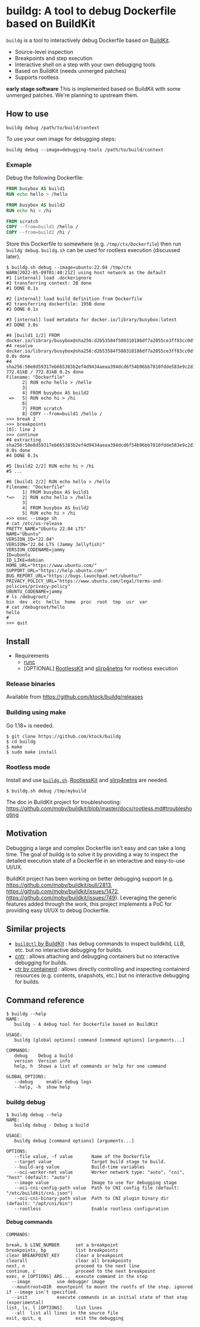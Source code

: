 # buildg: A tool to debug Dockerfile based on BuildKit

`buildg` is a tool to interactively debug Dockerfile based on [BuildKit](https://github.com/moby/buildkit).

- Source-level inspection
- Breakpoints and step execution
- Interactive shell on a step with your own debugigng tools
- Based on BuildKit (needs unmerged patches)
- Supports rootless

**early stage software** This is implemented based on BuildKit with some unmerged patches. We're planning to upstream them.

## How to use

```
buildg debug /path/to/build/context
```

To use your own image for debugging steps:

```
buildg debug --image=debugging-tools /path/to/build/context
```

### Exmaple

Debug the following Dockerfile:

```Dockerfile
FROM busybox AS build1
RUN echo hello > /hello

FROM busybox AS build2
RUN echo hi > /hi

FROM scratch
COPY --from=build1 /hello /
COPY --from=build2 /hi /
```

Store this Dockerfile to somewhere (e.g. `/tmp/ctx/Dockerfile`) then run `buildg debug`.
`buildg.sh` can be used for rootless execution (discussed later).

```console
$ buildg.sh debug --image=ubuntu:22.04 /tmp/ctx
WARN[2022-05-09T01:40:21Z] using host network as the default            
#1 [internal] load .dockerignore
#1 transferring context: 2B done
#1 DONE 0.1s

#2 [internal] load build definition from Dockerfile
#2 transferring dockerfile: 195B done
#2 DONE 0.1s

#3 [internal] load metadata for docker.io/library/busybox:latest
#3 DONE 3.0s

#4 [build1 1/2] FROM docker.io/library/busybox@sha256:d2b53584f580310186df7a2055ce3ff83cc0df6caacf1e3489bff8cf5d0af5d8
#4 resolve docker.io/library/busybox@sha256:d2b53584f580310186df7a2055ce3ff83cc0df6caacf1e3489bff8cf5d0af5d8 0.0s done
#4 sha256:50e8d59317eb665383b2ef4d9434aeaa394dcd6f54b96bb7810fdde583e9c2d1 772.81kB / 772.81kB 0.2s done
Filename: "Dockerfile"
      2| RUN echo hello > /hello
      3| 
      4| FROM busybox AS build2
 =>   5| RUN echo hi > /hi
      6| 
      7| FROM scratch
      8| COPY --from=build1 /hello /
>>> break 2
>>> breakpoints
[0]: line 2
>>> continue
#4 extracting sha256:50e8d59317eb665383b2ef4d9434aeaa394dcd6f54b96bb7810fdde583e9c2d1 0.0s done
#4 DONE 0.3s

#5 [build2 2/2] RUN echo hi > /hi
#5 ...

#6 [build1 2/2] RUN echo hello > /hello
Filename: "Dockerfile"
      1| FROM busybox AS build1
*=>   2| RUN echo hello > /hello
      3| 
      4| FROM busybox AS build2
      5| RUN echo hi > /hi
>>> exec --image sh
# cat /etc/os-release
PRETTY_NAME="Ubuntu 22.04 LTS"
NAME="Ubuntu"
VERSION_ID="22.04"
VERSION="22.04 LTS (Jammy Jellyfish)"
VERSION_CODENAME=jammy
ID=ubuntu
ID_LIKE=debian
HOME_URL="https://www.ubuntu.com/"
SUPPORT_URL="https://help.ubuntu.com/"
BUG_REPORT_URL="https://bugs.launchpad.net/ubuntu/"
PRIVACY_POLICY_URL="https://www.ubuntu.com/legal/terms-and-policies/privacy-policy"
UBUNTU_CODENAME=jammy
# ls /debugroot/
bin  dev  etc  hello  home  proc  root	tmp  usr  var
# cat /debugroot/hello
hello
# 
>>> quit
```

## Install

- Requirements
  - [runc](https://github.com/opencontainers/runc)
  - [OPTIONAL] [RootlessKit](https://github.com/rootless-containers/rootlesskit) and [slirp4netns](https://github.com/rootless-containers/slirp4netns) for rootless execution

### Release binaries

Available from https://github.com/ktock/buildg/releases

### Building using make

Go 1.18+ is needed.

```
$ git clone https://github.com/ktock/buildg
$ cd buildg
$ make
$ sudo make install
```

### Rootless mode

Install and use [`buildg.sh`](./extras/buildg.sh).
[RootlessKit](https://github.com/rootless-containers/rootlesskit) and [slirp4netns](https://github.com/rootless-containers/slirp4netns) are needed.

```
$ buildg.sh debug /tmp/mybuild
```

The doc in BuildKit project for troubleshooting: https://github.com/moby/buildkit/blob/master/docs/rootless.md#troubleshooting

## Motivation

Debugging a large and complex Dockerfile isn't easy and can take a long time.
The goal of buildg is to solve it by providing a way to inspect the detailed execution state of a Dockerfile in an interactive and easy-to-use UI/UX.

BuildKit project has been working on better debugging support (e.g. https://github.com/moby/buildkit/pull/2813, https://github.com/moby/buildkit/issues/1472, https://github.com/moby/buildkit/issues/749).
Leveraging the generic features added through the work, this project implements a PoC for providing easy UI/UX to debug Dockerfile.

## Similar projects

- [`buildctl` by BuildKit](https://github.com/moby/buildkit) : has debug commands to inspect buildkitd, LLB, etc. but no interactive debugging for builds.
- [cntr](https://github.com/Mic92/cntr) : allows attaching and debugging containers but no interactive debugging for builds.
- [ctr by containerd](https://github.com/containerd/containerd) : allows directly controlling and inspecting containerd resources (e.g. contents, snapshots, etc.) but no interactive debugging for builds.

## Command reference

```console
$ buildg --help
NAME:
   buildg - A debug tool for Dockerfile based on BuildKit

USAGE:
   buildg [global options] command [command options] [arguments...]

COMMANDS:
   debug    Debug a build
   version  Version info
   help, h  Shows a list of commands or help for one command

GLOBAL OPTIONS:
   --debug     enable debug logs
   --help, -h  show help
```

### buildg debug

```console
$ buildg debug --help
NAME:
   buildg debug - Debug a build

USAGE:
   buildg debug [command options] [arguments...]

OPTIONS:
   --file value, -f value       Name of the Dockerfile
   --target value               Target build stage to build.
   --build-arg value            Build-time variables
   --oci-worker-net value       Worker network type: "auto", "cni", "host" (default: "auto")
   --image value                Image to use for debugging stage
   --oci-cni-config-path value  Path to CNI config file (default: "/etc/buildkit/cni.json")
   --oci-cni-binary-path value  Path to CNI plugin binary dir (default: "/opt/cni/bin")
   --rootless                   Enable rootless configuration
```

#### Debug commands

```
COMMANDS:

break, b LINE_NUMBER      set a breakpoint
breakpoints, bp           list breakpoints
clear BREAKPOINT_KEY      clear a breakpoint
clearall                  clear all breakpoints
next, n                   proceed to the next line
continue, c               proceed to the next breakpoint
exec, e [OPTIONS] ARG...  execute command in the step
  --image          use debugger image
  --mountroot=DIR  mountpoint to mount the rootfs of the step. ignored if --image isn't specified.
  --init           execute commands in an initial state of that step (experimental)
list, ls, l [OPTIONS]     list lines
  --all  list all lines in the source file
exit, quit, q             exit the debugging
```
